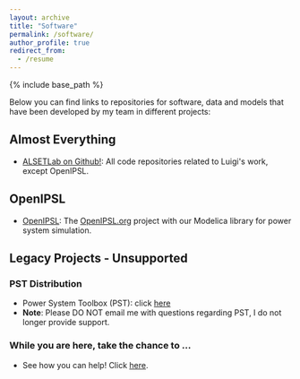 ```yaml
---
layout: archive
title: "Software"
permalink: /software/
author_profile: true
redirect_from:
  - /resume
---
```

{% include base_path %}

Below you can find links to repositories for software, data and models that have been developed by my team in different projects:

## Almost Everything
  - [ALSETLab on Github!](https://github.com/ALSETLab): All code repositories related to Luigi's work, except OpenIPSL.

## OpenIPSL
  - [OpenIPSL](http://openipsl.org): The [OpenIPSL.org](http://openipsl.org) project with our Modelica library for power system simulation.

## Legacy Projects - Unsupported
### PST Distribution
- Power System Toolbox (PST): click [here](http://www.eps.ee.kth.se/personal/vanfretti/pst/Power_System_Toolbox_Webpage/PST.html)
- **Note**: Please DO NOT email me with questions regarding PST, I do not longer provide support.

### While you are here, take the chance to ...
  - See how you can help! Click [here](https://alsetlab.github.io/donate/).
